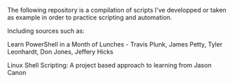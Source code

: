 The following repository is a compilation of scripts I've developped or taken as example in order to practice scripting and automation.

Including sources such as:

Learn PowerShell in a Month of Lunches - Travis Plunk, James Petty, Tyler Leonhardt, Don Jones, Jeffery Hicks

Linux Shell Scripting: A project based approach to learning from Jason Canon